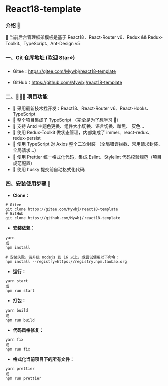 # React18-template

### 介绍 📖

🌈 当前后台管理框架模板是基于 React18、React-Router v6、Redux && Redux-Toolkit、TypeScript、Ant-Design v5

### 一、Git 仓库地址 (欢迎 Star⭐)

- Gitee：https://gitee.com/Mywbj/react18-template

- GitHub：https://github.com/Mywbj/react18-template

### 二、🔨🔨🔨 项目功能

- 🚀 采用最新技术找开发：React18、React-Router v6、React-Hooks、TypeScript
- 🚀 整个项目集成了 TypeScript （完全是为了想学习 🤣）
- 🚀 支持 Antd 主题色更换、组件大小切换、语言切换、暗黑、 灰色...
- 🚀 使用 Redux-Toolkit 做状态管理，内部集成了 immer、react-redux、redux-persist
- 🚀 使用 TypeScript 对 Axios 整个二次封装 （全局错误拦截、常用请求封装、全局请求...）
- 🚀 使用 Prettier 统一格式化代码，集成 Eslint、Stylelint 代码校验规范（项目规范配置）
- 🚀 使用 husky 提交前自动格式化代码

### 四、安装使用步骤 📑

- **Clone：**

```text
# Gitee
git clone https://gitee.com/Mywbj/react18-template
# GitHub
git clone https://github.com/Mywbj/react18-template
```

- **安装依赖：**

```text
yarn
或
npm install

# 安装失败，请升级 nodejs 到 16 以上，或尝试使用以下命令：
npm install --registry=https://registry.npm.taobao.org
```

- **运行：**

```text
yarn start
或
npm run start
```

- **打包：**

```text
yarn build
或
npm run build
```

- **代码风格修复：**

```text
yarn fix
或
npm run fix
```

- **格式化当前项目下的所有文件：**

```text
yarn prettier
或
npm run prettier
```